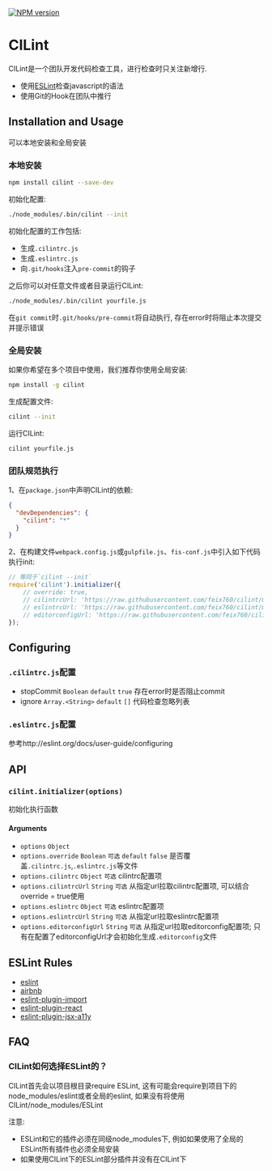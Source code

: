 
[![NPM version][npm-image]][npm-url]

# CILint

CILint是一个团队开发代码检查工具，进行检查时只关注新增行.

- 使用[ESLint](http://eslint.org/)检查javascript的语法
- 使用Git的Hook在团队中推行

## Installation and Usage

可以本地安装和全局安装

### 本地安装

```sh
npm install cilint --save-dev
```

初始化配置:

```sh
./node_modules/.bin/cilint --init
```

初始化配置的工作包括:

- 生成`.cilintrc.js`
- 生成`.eslintrc.js`
- 向`.git/hooks`注入`pre-commit`的钩子

之后你可以对任意文件或者目录运行CILint:

```sh
./node_modules/.bin/cilint yourfile.js
```

在`git commit`时`.git/hooks/pre-commit`将自动执行, 存在error时将阻止本次提交并提示错误

### 全局安装

如果你希望在多个项目中使用，我们推荐你使用全局安装:

```sh
npm install -g cilint
```

生成配置文件:

```sh
cilint --init
```

运行CILint:

```sh
cilint yourfile.js
```

### 团队规范执行

1、在`package.json`中声明CILint的依赖:

```json
{
  "devDependencies": {
    "cilint": "*"
  }
}
```

2、在构建文件`webpack.config.js`或`gulpfile.js`、`fis-conf.js`中引入如下代码执行init:

```javascript
// 等同于`cilint --init`
require('cilint').initializer({
    // override: true,
    // cilintrcUrl: 'https://raw.githubusercontent.com/feix760/cilint/master/conf/cilintrc.js',
    // eslintrcUrl: 'https://raw.githubusercontent.com/feix760/cilint/master/conf/eslintrc.js',
    // editorconfigUrl: 'https://raw.githubusercontent.com/feix760/cilint/master/conf/editorconfig',
});
```

## Configuring 

### `.cilintrc.js`配置

- stopCommit `Boolean` `default` `true` 存在error时是否阻止commit
- ignore `Array.<String>` `default` `[]` 代码检查忽略列表

### `.eslintrc.js`配置

参考http://eslint.org/docs/user-guide/configuring

## API

### `cilint.initializer(options)`

初始化执行函数

#### Arguments

- `options` `Object`
- `options.override` `Boolean` `可选` `default` `false` 是否覆盖`.cilintrc.js`,`.eslintrc.js`等文件
- `options.cilintrc` `Object` `可选` cilintrc配置项
- `options.cilintrcUrl` `String` `可选` 从指定url拉取cilintrc配置项, 可以结合override = true使用
- `options.eslintrc` `Object` `可选` eslintrc配置项
- `options.eslintrcUrl` `String` `可选` 从指定url拉取eslintrc配置项
- `options.editorconfigUrl` `String` `可选` 从指定url拉取editorconfig配置项; 只有在配置了editorconfigUrl才会初始化生成`.editorconfig`文件

## ESLint Rules

- [eslint](http://eslint.org/docs/rules/)
- [airbnb](https://github.com/airbnb/javascript)
- [eslint-plugin-import](https://github.com/benmosher/eslint-plugin-import#rules)
- [eslint-plugin-react](https://github.com/yannickcr/eslint-plugin-react#list-of-supported-rules)
- [eslint-plugin-jsx-a11y](https://github.com/evcohen/eslint-plugin-jsx-a11y#supported-rules)

## FAQ

### CILint如何选择ESLint的？

CILint首先会以项目根目录require ESLint, 这有可能会require到项目下的node_modules/eslint或者全局的eslint, 如果没有将使用CILint/node_modules/ESLint

注意:
- ESLint和它的插件必须在同级node_modules下, 例如如果使用了全局的ESLint所有插件也必须全局安装
- 如果使用CILint下的ESLint部分插件并没有在CILint下

[npm-image]: https://img.shields.io/npm/v/cilint.svg?style=flat-square
[npm-url]: https://www.npmjs.com/package/cilint
